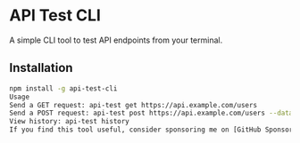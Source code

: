 # API Test CLI
A simple CLI tool to test API endpoints from your terminal.

## Installation
```bash
npm install -g api-test-cli
Usage
Send a GET request: api-test get https://api.example.com/users
Send a POST request: api-test post https://api.example.com/users --data '{"name": "John"}'
View history: api-test history
If you find this tool useful, consider sponsoring me on [GitHub Sponsors](https://github.com/loigaak)!
